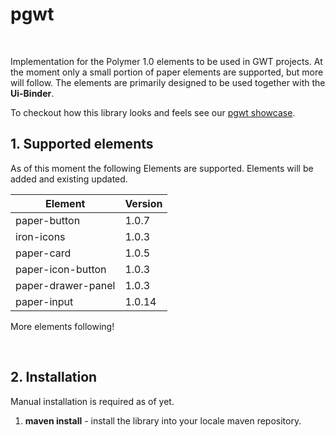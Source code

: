 # pgwt

<br/>

Implementation for the Polymer 1.0 elements to be used in GWT projects.
At the moment only a small portion of paper elements are supported, but more will follow.
The elements are primarily designed to be used together with the **Ui-Binder**. 

To checkout how this library looks and feels see our [pgwt showcase](https://github.com/LuxActive/pgwt.showcase).
<br/>

## 1. Supported elements
As of this moment the following Elements are supported. Elements will be added and existing updated.

| Element		| Version	|
| --------		| -------- 	|
| paper-button	| 1.0.7		|
| iron-icons	| 1.0.3		|
| paper-card	| 1.0.5		|
| paper-icon-button	| 1.0.3		|
| paper-drawer-panel	| 1.0.3		|
| paper-input	| 1.0.14		|

More elements following!

<br/>

## 2. Installation
Manual installation is required as of yet.

1. **maven install** - install the library into your locale maven repository.